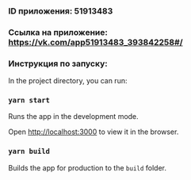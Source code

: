 ### ID приложения: **51913483**

### Ссылка на приложение: https://vk.com/app51913483_393842258#/

### Инструкция по запуску:

In the project directory, you can run:

### `yarn start`

Runs the app in the development mode.

Open [http://localhost:3000](http://localhost:3000) to view it in the browser.

### `yarn build`

Builds the app for production to the `build` folder.

